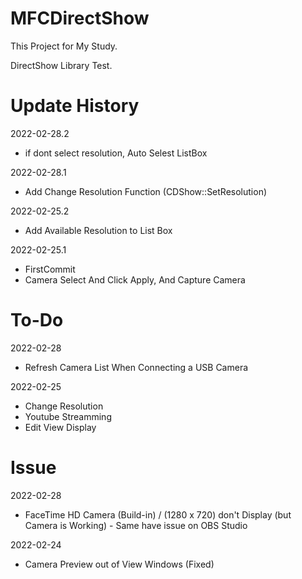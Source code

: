 # MFCDirectShow
 
This Project for My Study.

DirectShow Library Test.

# Update History
2022-02-28.2
- if dont select resolution, Auto Selest ListBox

2022-02-28.1
- Add Change Resolution Function (CDShow::SetResolution)

2022-02-25.2
- Add Available Resolution to List Box

2022-02-25.1
- FirstCommit
- Camera Select And Click Apply, And Capture Camera

# To-Do
2022-02-28
- Refresh Camera List When Connecting a USB Camera

2022-02-25
- Change Resolution
- Youtube Streamming
- Edit View Display

# Issue
2022-02-28
- FaceTime HD Camera (Build-in) / (1280 x 720) don't Display (but Camera is Working) - Same have issue on OBS Studio

2022-02-24
- Camera Preview out of View Windows (Fixed)
